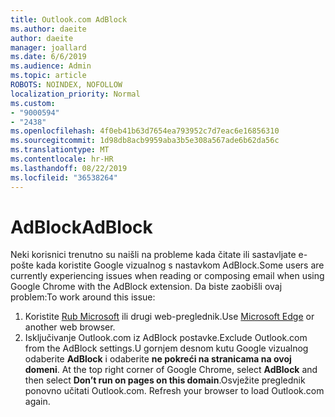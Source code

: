 ```yaml
---
title: Outlook.com AdBlock
ms.author: daeite
author: daeite
manager: joallard
ms.date: 6/6/2019
ms.audience: Admin
ms.topic: article
ROBOTS: NOINDEX, NOFOLLOW
localization_priority: Normal
ms.custom:
- "9000594"
- "2438"
ms.openlocfilehash: 4f0eb41b63d7654ea793952c7d7eac6e16856310
ms.sourcegitcommit: 1d98db8acb9959aba3b5e308a567ade6b62da56c
ms.translationtype: MT
ms.contentlocale: hr-HR
ms.lasthandoff: 08/22/2019
ms.locfileid: "36538264"
---
```

# <a name="adblock"></a><span data-ttu-id="5b823-102">AdBlock</span><span class="sxs-lookup"><span data-stu-id="5b823-102">AdBlock</span></span>

<span data-ttu-id="5b823-103">Neki korisnici trenutno su naišli na probleme kada čitate ili sastavljate e-pošte kada koristite Google vizualnog s nastavkom AdBlock.</span><span class="sxs-lookup"><span data-stu-id="5b823-103">Some users are currently experiencing issues when reading or composing email when using Google Chrome with the AdBlock extension.</span></span> <span data-ttu-id="5b823-104">Da biste zaobišli ovaj problem:</span><span class="sxs-lookup"><span data-stu-id="5b823-104">To work around this issue:</span></span>

1. <span data-ttu-id="5b823-105">Koristite [Rub Microsoft](https://www.microsoft.com/windows/microsoft-edge) ili drugi web-preglednik.</span><span class="sxs-lookup"><span data-stu-id="5b823-105">Use [Microsoft Edge](https://www.microsoft.com/windows/microsoft-edge) or another web browser.</span></span>
1. <span data-ttu-id="5b823-106">Isključivanje Outlook.com iz AdBlock postavke.</span><span class="sxs-lookup"><span data-stu-id="5b823-106">Exclude Outlook.com from the AdBlock settings.</span></span><span data-ttu-id="5b823-107">U gornjem desnom kutu Google vizualnog odaberite **AdBlock** i odaberite **ne pokreći na stranicama na ovoj domeni**.</span><span class="sxs-lookup"><span data-stu-id="5b823-107"> At the top right corner of Google Chrome, select **AdBlock** and then select **Don’t run on pages on this domain**.</span></span><span data-ttu-id="5b823-108">Osvježite preglednik ponovno učitati Outlook.com.</span><span class="sxs-lookup"><span data-stu-id="5b823-108"> Refresh your browser to load Outlook.com again.</span></span>